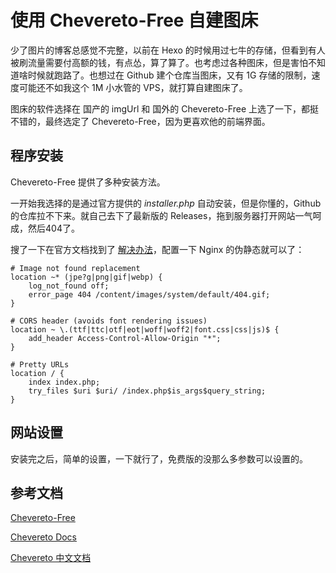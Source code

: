# 使用 Chevereto-Free 自建图床


少了图片的博客总感觉不完整，以前在 Hexo 的时候用过七牛的存储，但看到有人被刷流量需要付高额的钱，有点怂，算了算了。也考虑过各种图床，但是害怕不知道啥时候就跑路了。也想过在 Github 建个仓库当图床，又有 1G 存储的限制，速度可能还不如我这个 1M 小水管的 VPS，就打算自建图床了。

<!--more-->

图床的软件选择在 国产的 imgUrl 和 国外的 Chevereto-Free 上选了一下，都挺不错的，最终选定了 Chevereto-Free，因为更喜欢他的前端界面。

## 程序安装

Chevereto-Free 提供了多种安装方法。

一开始我选择的是通过官方提供的 *installer.php* 自动安装，但是你懂的，Github 的仓库拉不下来。就自己去下了最新版的 Releases，拖到服务器打开网站一气呵成，然后404了。

搜了一下在官方文档找到了 [解决办法](https://chevereto.com/docs/requirements)，配置一下 Nginx 的伪静态就可以了：

```
# Image not found replacement
location ~* (jpe?g|png|gif|webp) {
    log_not_found off;
    error_page 404 /content/images/system/default/404.gif;
}

# CORS header (avoids font rendering issues)
location ~ \.(ttf|ttc|otf|eot|woff|woff2|font.css|css|js)$ {
    add_header Access-Control-Allow-Origin "*";
}

# Pretty URLs
location / {
    index index.php;
    try_files $uri $uri/ /index.php$is_args$query_string;
}
```

## 网站设置

安装完之后，简单的设置，一下就行了，免费版的没那么多参数可以设置的。

## 参考文档

[Chevereto-Free](https://github.com/Chevereto/Chevereto-Free)

[Chevereto Docs](https://chevereto.com/docs)

[Chevereto 中文文档](https://ch.cndrew.cn/)

